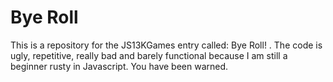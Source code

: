 # Bye Roll
 This is a repository for the JS13KGames entry called: Bye Roll! . The code is ugly, repetitive, really bad and barely functional because I am still a beginner rusty in Javascript. You have been warned.
